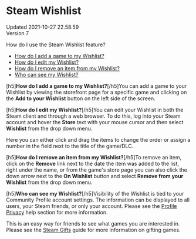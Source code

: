 # Steam Wishlist
Updated 2021-10-27 22.58.59  
Version 7  

How do I use the Steam Wishlist feature?  
  

* [How do I add a game to my Wishlist?](#wl-add)
* [How do I edit my Wishlist?](#wl-edit)
* [How do I remove an item from my Wishlist?](#wl-remove)
* [Who can see my Wishlist?](#wl-whosee)

  
  
[](id=wl-add)  
  
[h5]**How do I add a game to my Wishlist?**[/h5]You can add a game to your Wishlist by viewing the storefront page for a specific game and clicking on the **Add to your Wishlist** button on the left side of the screen.  
  
[](id=wl-edit)  
  
[h5]**How do I edit my Wishlist?**[/h5]You can edit your Wishlist in both the Steam client and through a web browser. To do this, log into your Steam account and hover the **Store** text with your mouse cursor and then select **Wishlist** from the drop down menu.  
  
Here you can either click and drag the items to change the order or assign a number in the field next to the title of the game/DLC.  
  
[](id=wl-remove)  
  
[h5]**How do I remove an item from my Wishlist?**[/h5]To remove an item, click on the **Remove** link next to the date the item was added to the list, right under the name, or from the game's store page you can also click the down arrow next to the **On Wishlist** button and select **Remove from your Wishlist** from the drop down menu.  
  
[](id=wl-whosee)  
  
[h5]**Who can see my Wishlist?**[/h5]Visibility of the Wishlist is tied to your Community Profile account settings.  The information can be displayed to all users, your Steam friends, or only your account. Please see the [Profile Privacy](https://help.steampowered.com/en/faqs/view/588C-C67D-0251-C276) help section for more information.  
  
This is an easy way for friends to see what games you are interested in.  Please see the [Steam Gifts](https://help.steampowered.com/en/faqs/view/2C02-3563-B72F-F117) guide for more information on gifting games.